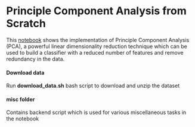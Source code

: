 # Principle Component Analysis from Scratch
This [notebook](PCA.ipynb) shows the implementation of Principle Component Analysis (PCA), a powerful linear dimensionality reduction technique which can be used to build a classifier with a reduced number of features and remove redundancy in the data.


#### Download data
Run **download_data.sh** bash script to download and unzip the dataset

#### misc folder
Contains backend script which is used for various miscellaneous tasks in the notebook
